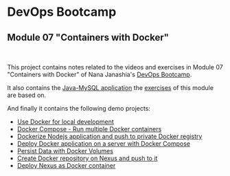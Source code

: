 # DevOps Bootcamp
## Module 07 "Containers with Docker"
<br />

This project contains notes related to the videos and exercises in Module 07 "Containers with Docker" of Nana Janashia's [DevOps Bootcamp](https://www.techworld-with-nana.com/devops-bootcamp).

It also contains the [Java-MySQL application](./bootcamp-java-mysql/) the [exercises](./Exercises.md) of this module are based on.

And finally it contains the following demo projects:
- [Use Docker for local development](./demo-projects/1-developing-with-docker/)
- [Docker Compose - Run multiple Docker containers](./demo-projects/2-docker-compose/)
- [Dockerize Nodejs application and push to private Docker registry](./demo-projects/3-dockerfile/)
- [Deploy Docker application on a server with Docker Compose](./demo-projects/4-deploy-docker-application/)
- [Persist Data with Docker Volumes](./demo-projects/5-docker-volumes/)
- [Create Docker repository on Nexus and push to it](./demo-projects/6-nexus-docker-repository/)
- [Deploy Nexus as Docker container](./demo-projects/7-nexus-as-docker-container/)
